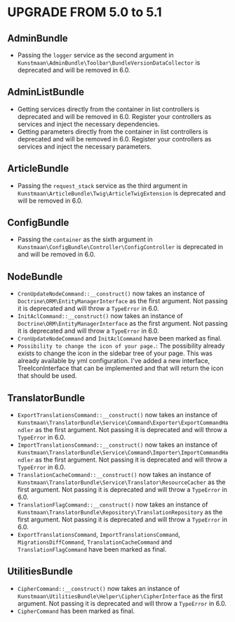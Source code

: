 UPGRADE FROM 5.0 to 5.1
=======================

AdminBundle
-----------

 * Passing the `logger` service as the second argument in `Kunstmaan\AdminBundle\Toolbar\BundleVersionDataCollector` is deprecated and will be removed in 6.0.

AdminListBundle
---------------

 * Getting services directly from the container in list controllers is deprecated and will be removed in 6.0. Register your controllers as services and inject the necessary dependencies.
 * Getting parameters directly from the container in list controllers is deprecated and will be removed in 6.0. Register your controllers as services and inject the necessary parameters.

ArticleBundle
-------------

 * Passing the `request_stack` service as the third argument in `Kunstmaan\ArticleBundle\Twig\ArticleTwigExtension` is deprecated and will be removed in 6.0.

ConfigBundle
------------

 * Passing the `container` as the sixth argument in `Kunstmaan\ConfigBundle\Controller\ConfigController` is deprecated in and will be removed in 6.0.

NodeBundle
----------

 * `CronUpdateNodeCommand::__construct()` now takes an instance of `Doctrine\ORM\EntityManagerInterface` as the first argument. Not passing it is deprecated and will throw a `TypeError` in 6.0.
 * `InitAclCommand::__construct()` now takes an instance of `Doctrine\ORM\EntityManagerInterface` as the first argument. Not passing it is deprecated and will throw a `TypeError` in 6.0.
 * `CronUpdateNodeCommand` and `InitAclCommand` have been marked as final.
 * `Possibility to change the icon of your page.`: The possibility already exists to change the icon in the sidebar tree of your page. This was already available by yml configuration. I've added a new interface, TreeIconInterface that can be implemented and that will return the icon that should be used. 

TranslatorBundle
----------------

 * `ExportTranslationsCommand::__construct()` now takes an instance of `Kunstmaan\TranslatorBundle\Service\Command\Exporter\ExportCommandHandler` as the first argument. Not passing it is deprecated and will throw a `TypeError` in 6.0.
 * `ImportTranslationsCommand::__construct()` now takes an instance of `Kunstmaan\TranslatorBundle\Service\Command\Importer\ImportCommandHandler` as the first argument. Not passing it is deprecated and will throw a `TypeError` in 6.0.
 * `TranslationCacheCommand::__construct()` now takes an instance of `Kunstmaan\TranslatorBundle\Service\Translator\ResourceCacher` as the first argument. Not passing it is deprecated and will throw a `TypeError` in 6.0.
 * `TranslationFlagCommand::__construct()` now takes an instance of `Kunstmaan\TranslatorBundle\Repository\TranslationRepository` as the first argument. Not passing it is deprecated and will throw a `TypeError` in 6.0.
 * `ExportTranslationsCommand`, `ImportTranslationsCommand`, `MigrationsDiffCommand`, `TranslationCacheCommand` and `TranslationFlagCommand` have been marked as final.

UtilitiesBundle
---------------

 * `CipherCommand::__construct()` now takes an instance of `Kunstmaan\UtilitiesBundle\Helper\Cipher\CipherInterface` as the first argument. Not passing it is deprecated and will throw a `TypeError` in 6.0.
 * `CipherCommand` has been marked as final.

